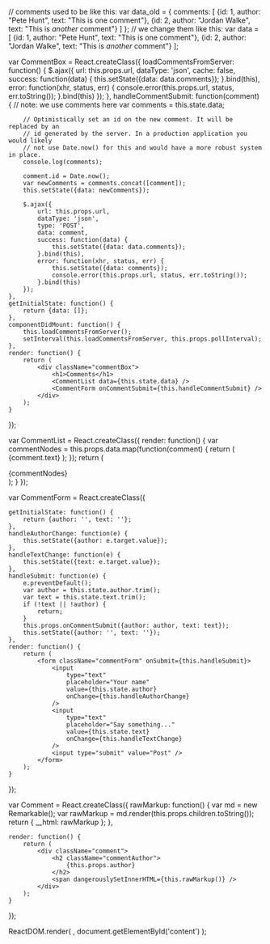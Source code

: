 // comments used to be like this:
var data_old = {
    comments: [
        {id: 1, author: "Pete Hunt", text: "This is one comment"},
        {id: 2, author: "Jordan Walke", text: "This is *another* comment"}
    ]
};
// we change them like this:
var data = [
        {id: 1, author: "Pete Hunt", text: "This is one comment"},
        {id: 2, author: "Jordan Walke", text: "This is *another* comment"}
];

var CommentBox = React.createClass({
    loadCommentsFromServer: function() {
        $.ajax({
            url: this.props.url,
            dataType: 'json',
            cache: false,
            success: function(data) {
                this.setState({data: data.comments});
            }.bind(this),
            error: function(xhr, status, err) {
                console.error(this.props.url, status, err.toString());
            }.bind(this)
        });
    },
    handleCommentSubmit: function(comment) {
        // note: we use comments here
        var comments = this.state.data;

        // Optimistically set an id on the new comment. It will be replaced by an
        // id generated by the server. In a production application you would likely
        // not use Date.now() for this and would have a more robust system in place.
        console.log(comments);

        comment.id = Date.now();
        var newComments = comments.concat([comment]);
        this.setState({data: newComments});

        $.ajax({
            url: this.props.url,
            dataType: 'json',
            type: 'POST',
            data: comment,
            success: function(data) {
                this.setState({data: data.comments});
            }.bind(this),
            error: function(xhr, status, err) {
                this.setState({data: comments});
                console.error(this.props.url, status, err.toString());
            }.bind(this)
        });
    },
    getInitialState: function() {
        return {data: []};
    },
    componentDidMount: function() {
        this.loadCommentsFromServer();
        setInterval(this.loadCommentsFromServer, this.props.pollInterval);
    },
    render: function() {
        return (
            <div className="commentBox">
                <h1>Comments</h1>
                <CommentList data={this.state.data} />
                <CommentForm onCommentSubmit={this.handleCommentSubmit} />
            </div>
        );
    }
});

var CommentList = React.createClass({
    render: function() {
        var commentNodes = this.props.data.map(function(comment) {
            return (
                <Comment author={comment.author} key={comment.id}>
                    {comment.text}
                </Comment>
            );
        });
        return (
            <div className="commentList">
                {commentNodes}
            </div>
        );
    }
});

var CommentForm = React.createClass({

    getInitialState: function() {
        return {author: '', text: ''};
    },
    handleAuthorChange: function(e) {
        this.setState({author: e.target.value});
    },
    handleTextChange: function(e) {
        this.setState({text: e.target.value});
    },
    handleSubmit: function(e) {
        e.preventDefault();
        var author = this.state.author.trim();
        var text = this.state.text.trim();
        if (!text || !author) {
            return;
        }
        this.props.onCommentSubmit({author: author, text: text});
        this.setState({author: '', text: ''});
    },
    render: function() {
        return (
            <form className="commentForm" onSubmit={this.handleSubmit}>
                <input
                    type="text"
                    placeholder="Your name"
                    value={this.state.author}
                    onChange={this.handleAuthorChange}
                />
                <input
                    type="text"
                    placeholder="Say something..."
                    value={this.state.text}
                    onChange={this.handleTextChange}
                />
                <input type="submit" value="Post" />
            </form>
        );
    }
});

var Comment = React.createClass({
    rawMarkup: function() {
        var md = new Remarkable();
        var rawMarkup = md.render(this.props.children.toString());
        return { __html: rawMarkup };
    },

    render: function() {
        return (
            <div className="comment">
                <h2 className="commentAuthor">
                    {this.props.author}
                </h2>
                <span dangerouslySetInnerHTML={this.rawMarkup()} />
            </div>
        );
    }
});

ReactDOM.render(
    <CommentBox url="http://localhost/cakephp-react/backend/comments.json" pollInterval={2000} />,
    document.getElementById('content')
);
